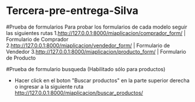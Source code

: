 # Tercera-pre-entrega-Silva

#Prueba de formularios
Para probar los formularios de cada modelo seguir las siguientes rutas
1.http://127.0.0.1:8000/miaplicacion/comprador_form/  | Formulario de Comprador
2.http://127.0.0.1:8000/miaplicacion/vendedor_form/   | Formulario de Vendedor
3.http://127.0.0.1:8000/miaplicacion/producto_form/   | Formulario de Producto

#Prueba de formulario busqueda (Habilitado sólo para productos)

- Hacer click en el boton "Buscar productos" en la parte superior derecha o ingresar a la siguiente ruta http://127.0.0.1:8000/miaplicacion/buscar_productos/
